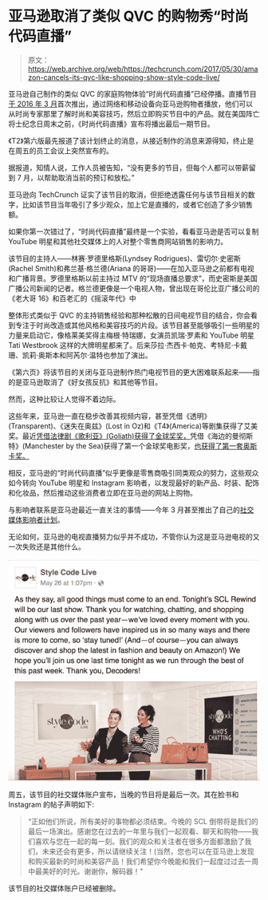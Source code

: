 # 亚马逊取消了类似 QVC 的购物秀“时尚代码直播”

> 原文：<https://web.archive.org/web/https://techcrunch.com/2017/05/30/amazon-cancels-its-qvc-like-shopping-show-style-code-live/>

亚马逊自己制作的类似 QVC 的家庭购物体验“时尚代码直播”已经停播。直播节目[于 2016 年 3 月](https://web.archive.org/web/20230307201821/https://techcrunch.com/2016/03/08/amazon-debuts-its-first-live-show-that-lets-you-shop-while-you-watch/)首次推出，通过网络和移动设备向亚马逊购物者播放，他们可以从时尚专家那里了解时尚和美容技巧，然后立即购买节目中的产品。就在美国阵亡将士纪念日周末之前，《时尚代码直播》宣布将播出最后一期节目。

《T2》第六版最先报道了该计划终止的消息，从接近制作的消息来源得知，终止是在周五的员工会议上突然宣布的。

据报道，知情人说，工作人员被告知，“没有更多的节目，但每个人都可以带薪留到 7 月，以帮助取消当前的预订和放松。”

亚马逊向 TechCrunch 证实了该节目的取消，但拒绝透露任何与该节目相关的数字，比如该节目当年吸引了多少观众，加上它是直播的，或者它创造了多少销售额。

如果你第一次错过了，“时尚代码直播”最终是一个实验，看看亚马逊是否可以复制 YouTube 明星和其他社交媒体上的人对整个零售商网站销售的影响力。

该节目的主持人——林赛·罗德里格斯(Lyndsey Rodrigues)、雷切尔·史密斯(Rachel Smith)和弗兰基·格兰德(Ariana 的哥哥)——在加入亚马逊之前都有电视和广播背景。罗德里格斯以前主持过 MTV 的“现场直播总要求”，而史密斯是美国广播公司新闻的记者。格兰德更像是一个电视人物，曾出现在哥伦比亚广播公司的《老大哥 16》和百老汇的《摇滚年代》中

整体形式类似于 QVC 的主持销售经验和那种松散的日间电视节目的结合，你会看到专注于时尚改造或其他风格和美容技巧的片段。该节目甚至能够吸引一些明星的力量来启动它，像格莱美奖得主梅根·特瑞娜，女演员凯瑞·罗素和 YouTube 明星 Tati Westbrook 这样的大牌明星都来了。后来莎拉·杰西卡·帕克、考特尼·卡戴珊、凯莉·奥斯本和阿芮尔·温特也参加了演出。

《第六页》将该节目的关闭与亚马逊制作热门电视节目的更大困难联系起来——指的是亚马逊取消了《好女孩反抗》和其他等节目。

然而，这种比较让人觉得不着边际。

这些年来，亚马逊一直在稳步改善其视频内容，甚至凭借《透明》(Transparent)、《迷失在奥兹》(Lost in Oz)和《T4》(America)等剧集获得了艾美奖。最近[凭借法律剧《歌利亚》(Goliath)获得了金球奖奖，](https://web.archive.org/web/20230307201821/https://techcrunch.com/2017/01/09/netflix-amazon-score-a-few-golden-globes-hbo-won-none/)凭借《海边的曼彻斯特》(Manchester by the Sea)获得了第一个金球奖电影奖，[也获得了第一套奥斯卡奖。](https://web.archive.org/web/20230307201821/http://www.hollywoodreporter.com/news/amazon-netflix-score-first-streaming-service-oscar-wins-2017-salesman-white-helmets-980725)

相反，亚马逊的“时尚代码直播”似乎更像是零售商吸引同类观众的努力，这些观众如今转向 YouTube 明星和 Instagram 影响者，以发现最好的新产品、时装、配饰和化妆品，然后推动这些消费者立即在亚马逊的网站上购物。

与影响者联系是亚马逊最近一直关注的事情——今年 3 月甚至推出了自己的[社交媒体影响者计划](https://web.archive.org/web/20230307201821/https://techcrunch.com/2017/03/31/amazon-quietly-launches-its-own-social-media-influencer-program-into-beta/)。

无论如何，亚马逊的电视直播努力似乎并不成功，不管你认为这是亚马逊电视的又一次失败还是其他什么。

![](img/f1b183e6d52ef66b2346538cf0c202ce.png)

周五，该节目的社交媒体账户宣布，当晚的节目将是最后一次。其在脸书和 Instagram 的帖子声明如下:

> “正如他们所说，所有美好的事物都必须结束。今晚的 SCL 倒带将是我们的最后一场演出。感谢您在过去的一年里与我们一起观看、聊天和购物——我们喜欢与您在一起的每一刻。我们的观众和关注者在很多方面都激励了我们，未来还会有更多，所以请继续关注！(当然，您也可以在亚马逊上发现和购买最新的时尚和美容产品！我们希望你今晚能和我们一起度过过去一周中最美好的时光。谢谢你，解码器！"

该节目的社交媒体账户已经被删除。